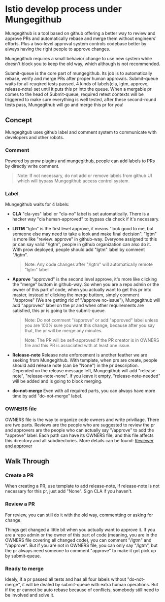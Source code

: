 # Istio develop process under Mungegithub

Mungegithub is a tool based on github offering a better way to review and approve PRs and automatically rebase and merge them without engineers' efforts. Plus a two-level approval system controls codebase better by always having the right people to approve changes. 

Mungegithub requires a small behavior change to use new system while doesn't block you to keep the old way, which although is not recommended.

Submit-queue is the core part of mungegithub. Its job is to automatically rebase, verify and merge PRs after proper human approvals.
Submit-queue waits for all reuqired tests passed, 4 kinds of labels(cla, lgtm, approve, release-note) set until it puts this pr into the queue. When a mergable pr comes to the head of Submit-queue, required retest contexts will be triggered to make sure everything is well tested, after these second-round tests pass, Mungegithub will go and merge this pr for you!

## Concept
Mungegitgub uses github label and comment system to communicate with developers and other robots.

### Comment
Powered by prow plugins and mungegithub, people can add labels to PRs by directly write comment. 

  >  Note: If not necessary, do not add or remove labels from github UI which will bypass Mungegithub access control system.

### Label
Mungegithub waits for 4 labels:
* **CLA** "cla-yes" label or "cla-no" label is set automatically. There is a hacker way "cla human-approved" to bypass cla check if it's necessary.
* **LGTM** "lgtm" is the first level approve, it means "look good to me, but someone else may need to take a look and make final decision". "lgtm" is more like "review: approve" in github-way. Everyone assigned to this pr can say valid "/lgtm", people in github organization can also do it. With prow deployed, people should add "lgtm" label by comment "/lgtm". 

  >  Note: Any code changes after "/lgtm" will automatically remote "lgtm" label
  
* **Approve** "approved" is the second level approve, it's more like clicking the "merge" buttom in github-way. So when you are a repo admin or the owner of this part of code, when you actually want to get this pr into master, instead of clicking the merge buttom, simply comment "/approve" (We are getting rid of "/approve no-issue"), Mungegithub will add "approved" label on the pr and when other requirements are satisfied, this pr is going to the submit-queue.

  >  Note: Do not comment "/approve" or add "approved" label unless you are 100% sure you want this change, because after you say that, the pr will be merge any minutes.
  
  >  Note: The PR will be self-approved if the PR creator is in OWNERS file and this PR is associated with at least one issue.
  
* **Release-note** Release note enforcement is another feather we are seeking from Mungegithub. With template, when prs are create, people should add release note (can be "None") in the pr description. Depended on the release message left, Mungegithub will add "release-note", "release-note-none". If you leave it empty, "release-note-needed" will be added and is going to block merging.

* **do-not-merge** Even with all required parts, you can always have more time by add "do-not-merge" label. 

### OWNERS file
OWNERS file is the way to organize code owners and write priviliage. There are two parts. Reviews are the people who are suggested to review the pr and approvers are the people who can actually say "/approve" to add the "approve" label. Each path can have its OWNERS file, and this file affects this directory and all subdirectories. More details can be found: [Reviewer and approver](https://github.com/kubernetes/test-infra/tree/master/mungegithub/mungers/approvers)

## Walk Through
### Create a PR
When creating a PR, use template to add release-note, if release-note is not necessary for this pr, just add "None". Sign CLA if you haven't. 

### Review a PR
For review, you can still do it with the old way, commentting or asking for change.

Things get changed a little bit when you actually want to approve it. If you are a repo admin or the owner of this part of code (meaning, you are in the OWNERS file covering all changed code), you can comment "/lgtm" and "/approve". But if you are not in OWNERS file, you can only say "/lgtm", but the pr always need someone to comment "approve" to make it got pick up by submit-queue.

### Ready to merge
Idealy, if a pr passed all tests and has all four labels without "do-not-merge", it will be dealed by submit-queue with extra human operations. But if the pr cannot be auto rebase because of conflicts, somebody still need to be involved and solve it.
